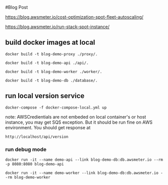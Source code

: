 #Blog Post

https://blog.awsmeter.io/cost-optimization-spot-fleet-autoscaling/

https://blog.awsmeter.io/run-stack-spot-instance/

## build docker images at local

    docker build -t blog-demo-proxy ./proxy/.

    docker build -t blog-demo-api ./api/.

    docker build -t blog-demo-worker ./worker/.

    docker build -t blog-demo-db ./database/.


## run local version service

    docker-compose -f docker-compose-local.yml up

note: AWSCredientials are not embeded on local container's or host instance, you may get SQS exception. But it should be run fine on AWS environment. You should get response at


    http://localhost/api/version


### run debug mode

    docker run -it --name demo-api --link blog-demo-db:db.awsmeter.io --rm -p 8080:8080 blog-demo-api

    docker run -it --name demo-worker --link blog-demo-db:db.awsmeter.io --rm blog-demo-worker